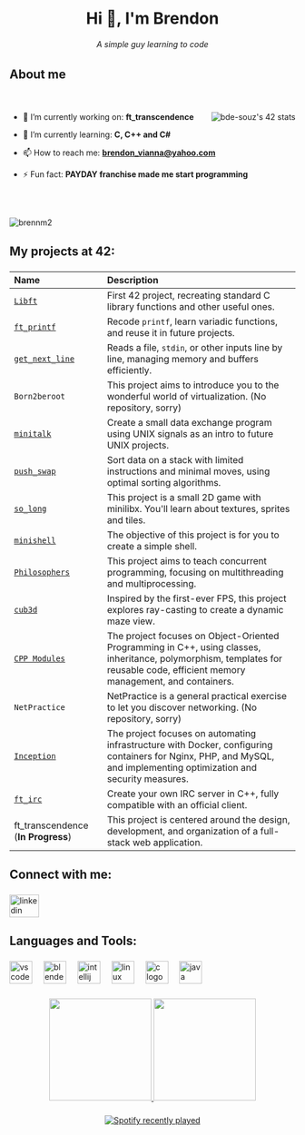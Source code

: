<h1 align="center">Hi 👋, I'm Brendon</h1>
<h6 align="center">A simple guy learning to code</h6>

###

###

<h2 align="left">About me</h2>

###

<br>

<a href="https://github.com/oakoudad/badge42"><img align="right" src="https://badge.mediaplus.ma/starryblue/bde-souz?1337Badge=off&UM6P=off" alt="bde-souz's 42 stats" /></a>

- 🔭 I’m currently working on: **ft_transcendence**

- 🌱 I’m currently learning: **C, C++ and C#**  

- 📫 How to reach me: **brendon_vianna@yahoo.com**

- ⚡ Fun fact: **PAYDAY franchise made me start programming**

<br>
<br>
<p align="left"> <img src="https://komarev.com/ghpvc/?username=brennm2&label=Profile%20views&color=0e75b6&style=flat" alt="brennm2" /> </p>


###

<h2 align="left">My projects at 42:</h2>

###

| Name        | Description                                                                 |
|:-------------------------------------------------------|:-----------------------------------------------------------------------------|
| [`Libft`](https://github.com/brennm2/libft)    | First 42 project, recreating standard C library functions and other useful ones.             |
| [`ft_printf`](https://github.com/brennm2/ft_printf)    | Recode `printf`, learn variadic functions, and reuse it in future projects.             |
| [`get_next_line`](https://github.com/brennm2/get_next_line)    | Reads a file, `stdin`, or other inputs line by line, managing memory and buffers efficiently.             |
| `Born2beroot`    | This project aims to introduce you to the wonderful world of virtualization. (No repository, sorry)             |
| [`minitalk`](https://github.com/brennm2/mini_talk)    | Create a small data exchange program using UNIX signals as an intro to future UNIX projects.             |
| [`push_swap`](github.com/brennm2/push_swap)    | Sort data on a stack with limited instructions and minimal moves, using optimal sorting algorithms.             |
| [`so_long`](github.com/brennm2/so_long)    |  This project is a small 2D game with minilibx. You'll learn about textures, sprites and tiles.              |
| [`minishell`](github.com/brennm2/minishell)    |  The objective of this project is for you to create a simple shell.              |
| [`Philosophers`](https://github.com/brennm2/philo)    |  This project aims to teach concurrent programming, focusing on multithreading and multiprocessing.              |
| [`cub3d`](https://github.com/brennm2/cub3d)    | Inspired by the first-ever FPS, this project explores ray-casting to create a dynamic maze view.             |
| [`CPP Modules` ](https://github.com/brennm2/CPPs)   | The project focuses on Object-Oriented Programming in C++, using classes, inheritance, polymorphism, templates for reusable code, efficient memory management, and containers.             |
| `NetPractice`    |  NetPractice is a general practical exercise to let you discover networking.  (No repository, sorry)             |
| [`Inception`](https://github.com/brennm2/inception)    | The project focuses on automating infrastructure with Docker, configuring containers for Nginx, PHP, and MySQL, and implementing optimization and security measures.             |
| [`ft_irc`](https://github.com/brennm2/ft_irc)    | Create your own IRC server in C++, fully compatible with an official client.              |
| ft_transcendence (**In Progress**)   |  This project is centered around the design, development, and organization of a full-stack web application.               |




###

<h2 align="left">Connect with me:</h2>

###

<div align="left">
  <a href="https://www.linkedin.com/in/brendon-vianna/" target="_blank">
    <img src="https://raw.githubusercontent.com/maurodesouza/profile-readme-generator/master/src/assets/icons/social/linkedin/default.svg" width="52" height="40" alt="linkedin logo"  />
  </a>
</div>

###

<h2 align="left">Languages and Tools:</h2>

###

<div align="left">
  <img src="https://cdn.jsdelivr.net/gh/devicons/devicon/icons/vscode/vscode-original.svg" height="40" alt="vscode logo"  />
  <img width="12" />
  <img src="https://cdn.jsdelivr.net/gh/devicons/devicon/icons/blender/blender-original.svg" height="40" alt="blender logo"  />
  <img width="12" />
  <img src="https://cdn.jsdelivr.net/gh/devicons/devicon/icons/intellij/intellij-original.svg" height="40" alt="intellij logo"  />
  <img width="12" />
  <img src="https://cdn.jsdelivr.net/gh/devicons/devicon/icons/linux/linux-original.svg" height="40" alt="linux logo"  />
  <img width="12" />
  <img src="https://cdn.jsdelivr.net/gh/devicons/devicon/icons/c/c-original.svg" height="40" alt="c logo"  />
  <img width="12" />
  <img src="https://cdn.jsdelivr.net/gh/devicons/devicon/icons/java/java-original.svg" height="40" alt="java logo"  />
</div>

###

<div align="center">
   <a href="https://github.com/brennm2">
  <img height="180em" img src="https://github-readme-stats.vercel.app/api?username=brennm2&theme=tokyonight&show_icons=true&hide_border=true&count_private=true"  />
  <img height="180em" img src="https://github-readme-stats.vercel.app/api/top-langs/?username=brennm2&theme=tokyonight&show_icons=true&hide_border=true&layout=compact"  />
   </a>
</div>

###

<div align="center">
  <a href="https://open.spotify.com/user/the_smokerbr">
    <img src="https://spotify-recently-played-readme.vercel.app/api?user=the_smokerbr&count=5&unique=false" alt="Spotify recently played"  />
  </a>
</div>

###
